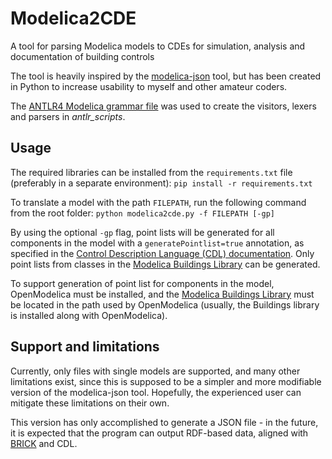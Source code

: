 # Modelica2CDE
A tool for parsing Modelica models to CDEs for simulation, analysis and documentation of building controls

The tool is heavily inspired by the [modelica-json](https://github.com/lbl-srg/modelica-json) tool, but has been created in Python to increase usability to myself and other amateur coders.

The [ANTLR4 Modelica grammar file](https://github.com/antlr/grammars-v4/blob/master/modelica/modelica.g4) was used to create the visitors, lexers and parsers in *antlr_scripts*.

## Usage
The required libraries can be installed from the `requirements.txt` file (preferably in a separate environment):
`pip install -r requirements.txt`

To translate a model with the path `FILEPATH`, run the following command from the root folder:
`python modelica2cde.py -f FILEPATH [-gp]`

By using the optional `-gp` flag, point lists will be generated for all components in the model with a `generatePointlist=true` annotation, as specified in the [Control Description Language (CDL) documentation](http://obc.lbl.gov/specification/cdl.html#point-list). Only point lists from classes in the [Modelica Buildings Library](https://simulationresearch.lbl.gov/modelica/) can be generated.

To support generation of point list for components in the model, OpenModelica must be installed, and the [Modelica Buildings Library](https://simulationresearch.lbl.gov/modelica/) must be located in the path used by OpenModelica (usually, the Buildings library is installed along with OpenModelica).

## Support and limitations
Currently, only files with single models are supported, and many other limitations exist, since this is supposed to be a simpler and more modifiable version of the modelica-json tool. Hopefully, the experienced user can mitigate these limitations on their own.

This version has only accomplished to generate a JSON file - in the future, it is expected that the program can output RDF-based data, aligned with [BRICK](https://brickschema.org/) and CDL.
